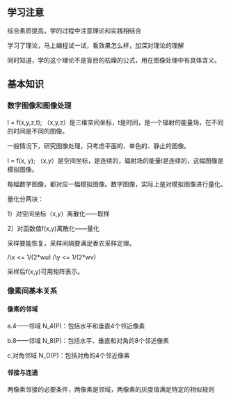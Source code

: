## 学习注意

综合素质提高，学的过程中注意理论和实践相结合

学习了理论，马上编程试一试，看效果怎么样，加深对理论的理解

同时知道，学的这个理论不是盲目的枯燥的公式，用在图像处理中有具体含义。

## 基本知识

### 数字图像和图像处理

I = f(x,y,z,t);  （x,y,z）是三维空间坐标，t是时间，是一个辐射的能量场，在不同的时间是不同的图像。

一般情况下，研究图像处理，只考虑平面的、单色的、静止的图像。

I = f(x, y);  （x,y）是空间坐标，是连续的，辐射场的能量I是连续的，这幅图像是模拟图像。

每幅数字图像，都对应一幅模拟图像。数字图像，实际上是对模拟图像进行量化。

量化分两块：

1）对空间坐标（x,y）离散化——取样

2）对函数值f(x,y)离散化——量化



采样要能恢复，采样间隔要满足香农采样定理。

 /\x <= 1/(2*wu)    /\y <= 1/(2\*wv)

采样后f(x,y)可用矩阵表示。

### 像素间基本关系

#### 像素的邻域

a.4——邻域 N\_4(P)：包括水平和垂直4个邻近像素

b.8——邻域 N\_8(P)：包括水平、垂直和对角的8个邻近像素

c.对角邻域 N\_D(P)：包括对角的4个邻近像素

#### 邻接与连通

两像素邻接的必要条件，两像素是领域，两像素的灰度值满足特定的相似规则